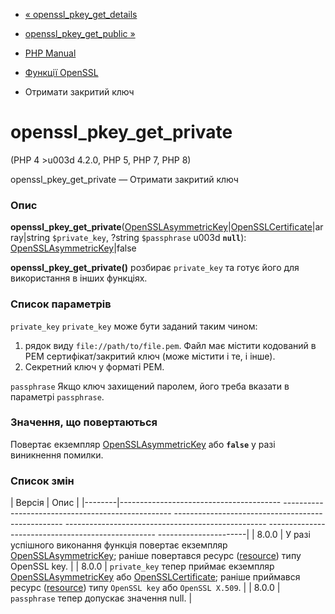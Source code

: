 - [« openssl_pkey_get_details](function.openssl-pkey-get-details.md)
- [openssl_pkey_get_public »](function.openssl-pkey-get-public.md)

- [PHP Manual](index.md)
- [Функції OpenSSL](ref.openssl.md)
- Отримати закритий ключ

# openssl_pkey_get_private

(PHP 4 \>u003d 4.2.0, PHP 5, PHP 7, PHP 8)

openssl_pkey_get_private — Отримати закритий ключ

### Опис

**openssl_pkey_get_private**([OpenSSLAsymmetricKey](class.opensslasymmetrickey.md)\|[OpenSSLCertificate](class.opensslcertificate.md)\|array\|string
`$private_key`, ?string `$passphrase` u003d **`null`**):
[OpenSSLAsymmetricKey](class.opensslasymmetrickey.md)\|false

**openssl_pkey_get_private()** розбирає `private_key` та готує
його для використання в інших функціях.

### Список параметрів

`private_key`
`private_key` може бути заданий таким чином:

1. рядок виду `file://path/to/file.pem`. Файл має містити
кодований в PEM сертифікат/закритий ключ (може містити і те, і
інше).
2. Секретний ключ у форматі PEM.

`passphrase`
Якщо ключ захищений паролем, його треба вказати в параметрі `passphrase`.

### Значення, що повертаються

Повертає екземпляр
[OpenSSLAsymmetricKey](class.opensslasymmetrickey.md) або **`false`**
у разі виникнення помилки.

### Список змін

| Версія | Опис |
|--------|---------------------------------------- -------------------------------------------------- -------------------------------------------------- -------------------------------------------------- -------------------------------------------------- ----------------------|
| 8.0.0 | У разі успішного виконання функція повертає екземпляр [OpenSSLAsymmetricKey](class.opensslasymmetrickey.md); раніше повертався ресурс ([resource](language.types.resource.md)) типу OpenSSL key. |
| 8.0.0 | `private_key` тепер приймає екземпляр [OpenSSLAsymmetricKey](class.opensslasymmetrickey.md) або [OpenSSLCertificate](class.opensslcertificate.md); раніше приймався ресурс ([resource](language.types.resource.md)) типу `OpenSSL key` або `OpenSSL X.509`. |
| 8.0.0 | `passphrase` тепер допускає значення null. |
